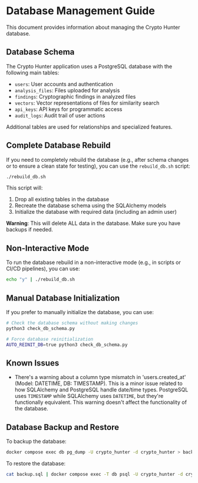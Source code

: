 # Database Management Guide

This document provides information about managing the Crypto Hunter database.

## Database Schema

The Crypto Hunter application uses a PostgreSQL database with the following main tables:

- `users`: User accounts and authentication
- `analysis_files`: Files uploaded for analysis
- `findings`: Cryptographic findings in analyzed files
- `vectors`: Vector representations of files for similarity search
- `api_keys`: API keys for programmatic access
- `audit_logs`: Audit trail of user actions

Additional tables are used for relationships and specialized features.

## Complete Database Rebuild

If you need to completely rebuild the database (e.g., after schema changes or to ensure a clean state for testing), you can use the `rebuild_db.sh` script:

```bash
./rebuild_db.sh
```

This script will:

1. Drop all existing tables in the database
2. Recreate the database schema using the SQLAlchemy models
3. Initialize the database with required data (including an admin user)

**Warning**: This will delete ALL data in the database. Make sure you have backups if needed.

## Non-Interactive Mode

To run the database rebuild in a non-interactive mode (e.g., in scripts or CI/CD pipelines), you can use:

```bash
echo "y" | ./rebuild_db.sh
```

## Manual Database Initialization

If you prefer to manually initialize the database, you can use:

```bash
# Check the database schema without making changes
python3 check_db_schema.py

# Force database reinitialization
AUTO_REINIT_DB=true python3 check_db_schema.py
```

## Known Issues

- There's a warning about a column type mismatch in 'users.created_at' (Model: DATETIME, DB: TIMESTAMP). This is a minor issue related to how SQLAlchemy and PostgreSQL handle date/time types. PostgreSQL uses `TIMESTAMP` while SQLAlchemy uses `DATETIME`, but they're functionally equivalent. This warning doesn't affect the functionality of the database.

## Database Backup and Restore

To backup the database:

```bash
docker compose exec db pg_dump -U crypto_hunter -d crypto_hunter > backup.sql
```

To restore the database:

```bash
cat backup.sql | docker compose exec -T db psql -U crypto_hunter -d crypto_hunter
```
